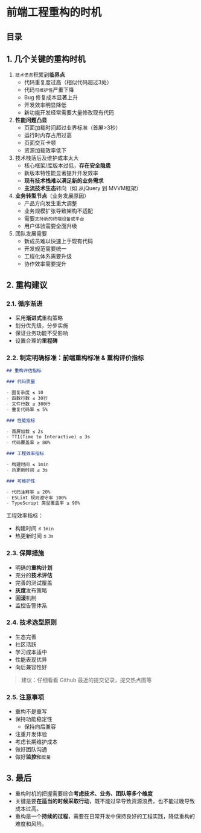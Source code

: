 
# 前端工程重构的时机


## 目录
<!-- toc -->
 ## 1. 几个关键的重构时机 

1. `技术债务`积累到**临界点**
	- 代码重复度过高（相似代码超过3处）
	- 代码`可维护性`严重下降
	- Bug 修复成本显著上升
	- 开发效率明显降低
	- 新功能开发经常需要大量修改现有代码
2. **性能问题凸显**
	- 页面加载时间超过业界标准（首屏>3秒）
	- 运行时内存占用过高
	- 页面交互卡顿
	- 资源加载效率低下
3. 技术栈落后及维护成本太大
	- 核心框架/库版本过低，**存在安全隐患**
	- 新版本特性能显著提升开发效率
	- **现有技术栈难以满足新的业务需求**
	- **主流技术生态**转向（如 从jQuery 到 MVVM框架）
4. **业务转型节点**（业务发展原因）
	- 产品方向发生重大调整
	- 业务规模扩张导致架构不适配
	- 需要`支持新的终端设备或平台`
	- 用户体验需要全面升级
5. 团队发展需要
	- 新成员难以快速上手现有代码
	- 开发规范需要统一
	- 工程化体系需要升级
	- 协作效率需要提升

## 2. 重构建议

### 2.1. 循序渐进

- 采用**渐进式**重构策略
- 划分优先级，分步实施
- 保证业务功能不受影响
- 设置合理的**里程碑**

### 2.2. 制定明确标准：前端重构标准 & 重构评价指标

````markdown
## 重构评估指标

### 代码质量

- 圈复杂度 ≤ 10
- 函数行数 ≤ 30行
- 文件行数 ≤ 300行
- 重复代码率 ≤ 5%

### 性能指标

- 首屏加载 ≤ 2s
- TTI(Time to Interactive) ≤ 3s
- 代码覆盖率 ≥ 80%

### 工程效率指标

- 构建时间 ≤ 1min
- 热更新时间 ≤ 3s

### 可维护性

- 代码注释率 ≥ 20%
- ESLint 规则遵守率 100%
- TypeScript 类型覆盖率 ≥ 90%
````

工程效率指标：
- 构建时间 ≤ `1min`
- 热更新时间 ≤ `3s`

### 2.3. 保障措施

- 明确的**重构计划**
- 充分的**技术评估**
- 完善的测试覆盖
- **灰度**发布策略
- **回滚**机制
- 监控告警体系

### 2.4. 技术选型原则

- 生态完善
- 社区活跃
- 学习成本适中
- 性能表现优异
- 向后兼容性好

>  建议：仔细看看 Github 最近的提交记录，提交热点图等

### 2.5. 注意事项

- 重构不是重写
- 保持功能稳定性
	- 保持向后兼容
- 注重开发体验
- 考虑长期维护成本
- 做好团队沟通
- 做好**监控**和`度量`

## 3. 最后

- 重构时机的把握需要综合**考虑技术、业务、团队等多个维度**
- 关键是要**在适当的时候采取行动**，既不能过早导致资源浪费，也不能过晚导致成本过高。
- 重构是一个**持续的过程**，需要在日常开发中保持良好的工程实践，降低重构的难度和风险。